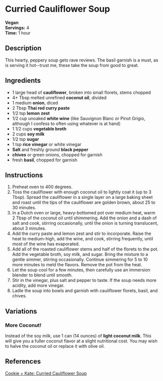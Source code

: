 # Curried Cauliflower Soup

**Vegan**  
**Servings:** 4  
**Time:** 1 hour

## Description

This hearty, peppery soup gets rave reviews. The basil garnish is a must, as is serving it hot--trust me, these take the soup from good to great.

## Ingredients

- 1 large head of **cauliflower**, broken into small florets, stems chopped
- 4+ Tbsp melted unrefined **coconut oil**, divided
- 1 medium **onion**, diced
- 2 Tbsp **Thai red curry paste**
- 1/2 tsp **lemon zest**
- 1/2 cup unoaked **white wine** (like Sauvignon Blanc or Pinot Grigio, although I confess to often using whatever is at hand)
- 1 1/2 cups **vegetable broth**
- 2 cups **soy milk**
- 1/2 tsp **sugar**
- 1 tsp **rice vinegar** or white vinegar
- **Salt** and freshly ground **black pepper**
- **chives** or green onions, chopped for garnish
- fresh **basil**, chopped for garnish

## Instructions

1. Preheat oven to 400 degrees.
2. Toss the cauliflower with enough coconut oil to lightly coat it (up to 3 Tbsp). Spread the cauliflower in a single layer on a large baking sheet and roast until the tips of the cauliflower are golden brown, about 25 to 30 minutes.
3. In a Dutch oven or large, heavy-bottomed pot over medium heat, warm 2 Tbsp of the coconut oil until shimmering. Add the onion and a dash of salt and cook, stirring occasionally, until the onion is turning translucent, about 3 minutes.
4. Add the curry paste and lemon zest and stir to incorporate. Raise the heat to medium-high, add the wine, and cook, stirring frequently, until most of the wine has evaporated.
5. Add all of the roasted cauliflower stems and half of the florets to the pot. Add the vegetable broth, soy milk, and sugar. Bring the mixture to a gentle simmer, stirring occasionally. Continue simmering for 5 to 10 more minutes to meld the flavors. Remove the pot from the heat.
6. Let the soup cool for a few minutes, then carefully use an immersion blender to blend until smooth.
7. Stir in the vinegar, plus salt and pepper to taste. If the soup needs more acidity, add more vinegar.
8. Ladle the soup into bowls and garnish with cauliflower florets, basil, and chives.

## Variations

### More Coconut!

Instead of the soy milk, use 1 can (14 ounces) of **light coconut milk**. This will give you a fuller coconut flavor at a slight nutritional cost. You may wish to halve the coconut oil or replace it with olive oil.

## References

[Cookie + Kate: Curried Cauliflower Soup](https://cookieandkate.com/curried-cauliflower-soup)
